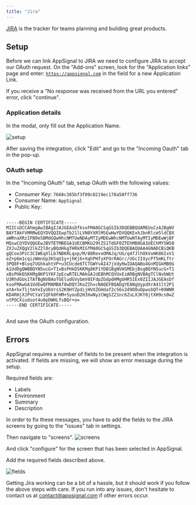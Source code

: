 ```yaml
---
title: "Jira"
---
```


[JIRA](https://www.atlassian.com/software/jira)  is the tracker for teams planning and building great products.

## Setup

Before we can link AppSignal to JIRA we need to configure JIRA to accept our OAuth request.
On the "Add-ons" screen, look for the "Application links" page and enter: <code>https://appsignal.com</code> in the field for a new Application Link.

If you receive a "No response was received from the URL you entered" error, click "continue".

### Application details

In the modal, only fill out the Application Name.

![setup](/images/screenshots/jira/setup.png)

After saving the integration, click "Edit" and go to the "Incoming Oauth" tab in the pop-up.

### OAuth setup

In the "Incoming OAuth" tab, setup OAuth with the following values:

* Consumer Key: <code>7668c385bf3f09c0219ec178a50ff736</code>
* Consumer Name: <code>AppSignal</code>
* Public Key:

<pre><code>
-----BEGIN CERTIFICATE-----
MIICsDCCAhmgAwIBAgIJAJGEAsDfksoFMA0GCSqGSIb3DQEBBQUAMEUxCzAJBgNV
BAYTAkFVMRMwEQYDVQQIEwpTb21lLVN0YXRlMSEwHwYDVQQKExhJbnRlcm5ldCBX
aWRnaXRzIFB0eSBMdGQwHhcNMTUwNDAyMTIyMDEwWhcNMTUwNTAyMTIyMDEwWjBF
MQswCQYDVQQGEwJBVTETMBEGA1UECBMKU29tZS1TdGF0ZTEhMB8GA1UEChMYSW50
ZXJuZXQgV2lkZ2l0cyBQdHkgTHRkMIGfMA0GCSqGSIb3DQEBAQUAA4GNADCBiQKB
gQCoo3PzC3CIWEqXlLb7NDKRLqxp/M/88RevoOMAJq/UG/q4fJlhOkVoHK86IxV1
eZ+p6m1cqizWmnGp3KSqU1y+jhKj6+XqhPHfyXFOrRAGr//UGcIIXycPf5mKLftr
3PQ8F+Bloq7UGhkahtVP+u3CUcde6TCTGWYvAI47jVdyHwIDAQABo4GnMIGkMB0G
A1UdDgQWBBQYN5ucG+T1xBsPHkDSKKMg8KP1YDB1BgNVHSMEbjBsgBQYN5ucG+T1
xBsPHkDSKKMg8KP1YKFJpEcwRTELMAkGA1UEBhMCQVUxEzARBgNVBAgTClNvbWUt
U3RhdGUxITAfBgNVBAoTGEludGVybmV0IFdpZGdpdHMgUHR5IEx0ZIIJAJGEAsDf
ksoFMAwGA1UdEwQFMAMBAf8wDQYJKoZIhvcNAQEFBQADgYEANgUypdXrA41lt2P1
atA+hxT1jtmYeIyUbVrsS2K9HYZpdijHVXZGHdaf2c56x2d9O8uOpwsbQT+09WNR
KD4RHjXJPVCYaY1QFk0FHM+5yooD2H3XwNyzCWgSZZ1nc6ZuLXJKY8jtXH9cs0wZ
utPOCXiudsot4u0pDWHLfsBQr+o=
-----END CERTIFICATE-----

</code></pre>

<p></p>
And save the OAuth configuration.

## Errors

AppSignal requires a number of fields to be present when the integration is activated. If fields are missing, we will show an error message during the setup.

Required fields are:

* Labels
* Environment
* Summary
* Description

In order to fix these messages, you have to add the fields to the JIRA screens by going to the "issues" tab in settings.

Then navigate to "screens".
![screens](/images/screenshots/jira/screens.png)

And click "configure" for the screen that has been selected in AppSignal.

Add the required fields described above.

![fields](/images/screenshots/jira/fields.png)

Getting Jira working can be a bit of a hassle, but it should work if you follow the above steps with care. If you run into any issues, don't hesitate to contact us at <a href="mailto:contact@appsignal.com">contact@appsignal.com</a> if other errors occur.
